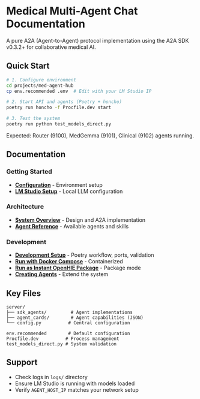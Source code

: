 # Medical Multi-Agent Chat Documentation

A pure A2A (Agent-to-Agent) protocol implementation using the A2A SDK v0.3.2+ for collaborative medical AI.

## Quick Start

```bash
# 1. Configure environment
cd projects/med-agent-hub
cp env.recommended .env  # Edit with your LM Studio IP

# 2. Start API and agents (Poetry + honcho)
poetry run honcho -f Procfile.dev start

# 3. Test the system
poetry run python test_models_direct.py
```

Expected: Router (9100), MedGemma (9101), Clinical (9102) agents running.

## Documentation

### Getting Started
- **[Configuration](getting-started/configuration.md)** - Environment setup
- **[LM Studio Setup](getting-started/lm-studio.md)** - Local LLM configuration

### Architecture  
- **[System Overview](architecture/overview.md)** - Design and A2A implementation
- **[Agent Reference](architecture/agents.md)** - Available agents and skills

### Development
- **[Development Setup](development/dev-setup.md)** - Poetry workflow, ports, validation
- **[Run with Docker Compose](development/run-with-docker.md)** - Containerized
- **[Run as Instant OpenHIE Package](development/run-as-package.md)** - Package mode
- **[Creating Agents](development/creating-agents.md)** - Extend the system

## Key Files

```
server/
├── sdk_agents/         # Agent implementations  
├── agent_cards/        # Agent capabilities (JSON)
└── config.py          # Central configuration

env.recommended        # Default configuration
Procfile.dev          # Process management
test_models_direct.py # System validation
```

## Support

- Check logs in `logs/` directory
- Ensure LM Studio is running with models loaded
- Verify `AGENT_HOST_IP` matches your network setup

